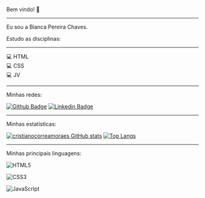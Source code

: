 Bem vindo! 🙋

<hr>

Eu sou a Bianca Pereira Chaves.

Estudo as disciplinas: <hr>
💻 HTML <br>
💻 CSS <br>
💻 JV <br>

<hr>

Minhas redes:

[![Github Badge](https://img.shields.io/badge/-Github-000?style=flat-square&logo=Github&logoColor=white&link=https://github.com/bhavx)](https://github.com/bchavx) [![Linkedin Badge](https://img.shields.io/badge/-LinkedIn-blue?style=flat-square&logo=Linkedin&logoColor=white&link=https://www.linkedin.com/in/bianca-pereira-chaves/)](https://www.linkedin.com/in/bianca-pereira-chaves/)

<hr>

Minhas estatísticas:

[![cristianocorreamoraes GitHub stats](https://github-readme-stats.vercel.app/api?username=bchavx&theme=dracula)](https://github.com/bchavx/github-readme-stats) 
[![Top Langs](https://github-readme-stats.vercel.app/api/top-langs/?username=bchavx&layout=compact)](https://github.com/bchavx/github-readme-stats)


<hr>

Minhas principais linguagens: 

 ![HTML5](https://img.shields.io/badge/html5-%23E34F26.svg?style=for-the-badge&logo=html5&logoColor=white) 
 
 ![CSS3](https://img.shields.io/badge/css3-%231572B6.svg?style=for-the-badge&logo=css3&logoColor=white) 
 
 ![JavaScript](https://img.shields.io/badge/javascript-%23323330.svg?style=for-the-badge&logo=javascript&logoColor=%23F7DF1E)

 
